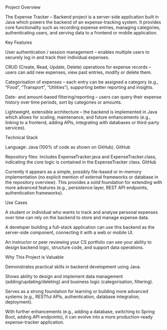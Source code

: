 Project Overview

The Expense Tracker – Backend project is a server-side application built in Java which powers the backend of an expense-tracking system. It provides core functionality such as recording expense entries, managing categories, authenticating users, and serving data to a frontend or mobile application.

Key Features

User authentication / session management – enables multiple users to securely log in and track their individual expenses.

CRUD (Create, Read, Update, Delete) operations for expense records – users can add new expenses, view past entries, modify or delete them.

Categorisation of expenses – each entry can be assigned a category (e.g., “Food”, “Transport”, “Utilities”), supporting better reporting and insights.

Date- and amount-based filtering/reporting – users can query their expense history over time periods, sort by categories or amounts.

Lightweight, extensible architecture – the backend is implemented in Java which allows for scaling, maintenance, and future enhancements (e.g., linking to a frontend, adding APIs, integrating with databases or third-party services).

Technical Stack

Language: Java (100% of code as shown on GitHub). 
GitHub

Repository files: Includes ExpenseTracker.java and ExpenseTracker.class, indicating the core logic is contained in the ExpenseTracker class. 
GitHub

Currently it appears as a simple, possibly file-based or in-memory implementation (no explicit mention of external frameworks or database in the repository overview). This provides a solid foundation for extending with more advanced features (e.g., persistence layer, REST API endpoints, authentication frameworks).

Use Cases

A student or individual who wants to track and analyse personal expenses over time can rely on the backend to store and manage expense data.

A developer building a full-stack application can use this backend as the server-side component, connecting it with a web or mobile UI.

An instructor or peer reviewing your CS portfolio can see your ability to design backend logic, structure code, and support data operations.

Why This Project is Valuable

Demonstrates practical skills in backend development using Java.

Shows ability to design and implement data management (adding/updating/deleting) and business logic (categorisation, filtering).

Serves as a strong foundation for learning or building more advanced systems (e.g., RESTful APIs, authentication, database integration, deployment).

With further enhancements (e.g., adding a database, switching to Spring Boot, adding API endpoints), it can evolve into a more production-ready expense-tracker application.
